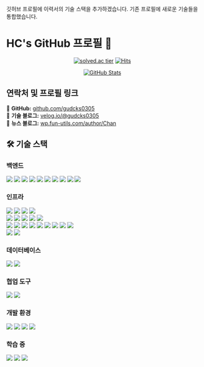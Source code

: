 깃허브 프로필에 이력서의 기술 스택을 추가하겠습니다. 기존 프로필에 새로운 기술들을 통합했습니다.

# HC's GitHub 프로필 🌱

<div align="center">
  
  [![solved.ac tier](http://mazassumnida.wtf/api/v2/generate_badge?boj=gudcks0305)](https://solved.ac/gudcks0305)
  [![Hits](https://hits.seeyoufarm.com/api/count/incr/badge.svg?url=https%3A%2F%2Fgithub.com%2Fgudcks0305&count_bg=%2379C83D&title_bg=%23555555&icon=&icon_color=%23E7E7E7&title=hits&edge_flat=false)](https://hits.seeyoufarm.com)
  
  [![GitHub Stats](https://github-readme-stats.vercel.app/api?username=gudcks0305&show_icons=true&theme=radical)](https://github.com/gudcks0305/github-readme-stats)
  
</div>

## 연락처 및 프로필 링크

📌 **GitHub:** [github.com/gudcks0305](https://github.com/gudcks0305)  
📌 **기술 블로그:** [velog.io/@gudcks0305](https://velog.io/@gudcks0305)  
📌 **뉴스 블로그:** [wp.fun-utils.com/author/Chan](https://wp.fun-utils.com/author/Chan)

## 🛠 기술 스택

### 백엔드
<div align="left">
  <img src="https://img.shields.io/badge/java-007396?style=for-the-badge&logo=java&logoColor=white">
  <img src="https://img.shields.io/badge/gradle-02303A?style=for-the-badge&logo=gradle&logoColor=white">
  <img src="https://img.shields.io/badge/springboot-6DB33F?style=for-the-badge&logo=springboot&logoColor=white">
  <img src="https://img.shields.io/badge/Spring_Security-6DB33F?style=for-the-badge&logo=Spring_Security&logoColor=white">
  <img src="https://img.shields.io/badge/Spring_Data_JPA-6DB33F?style=for-the-badge&logo=Spring&logoColor=white">
  <img src="https://img.shields.io/badge/Spring_MVC-6DB33F?style=for-the-badge&logo=Spring&logoColor=white">
  <img src="https://img.shields.io/badge/Spring_Cloud-6DB33F?style=for-the-badge&logo=Spring&logoColor=white">
  <img src="https://img.shields.io/badge/QueryDSL-0769AD?style=for-the-badge&logoColor=white">
  <img src="https://img.shields.io/badge/Python-3776AB?style=for-the-badge&logo=python&logoColor=white">
  <img src="https://img.shields.io/badge/FastAPI-009688?style=for-the-badge&logo=fastapi&logoColor=white">
</div>

### 인프라
<div align="left">
  <img src="https://img.shields.io/badge/mysql-4479A1?style=for-the-badge&logo=mysql&logoColor=white"> 
  <img src="https://img.shields.io/badge/Redis-DC382D?style=for-the-badge&logo=Redis&logoColor=white"> 
  <img src="https://img.shields.io/badge/Apache_Kafka-231F20?style=for-the-badge&logo=Apache_Kafka&logoColor=white"> 
  <img src="https://img.shields.io/badge/Apache_Tomcat-F8DC75?style=for-the-badge&logo=Apache_Tomcat&logoColor=black">
</div>

<div align="left">
  <img src="https://img.shields.io/badge/Kubernetes-326CE5?style=for-the-badge&logo=kubernetes&logoColor=white">
  <img src="https://img.shields.io/badge/ArgoCD-EF7B4D?style=for-the-badge&logo=argo&logoColor=white">
  <img src="https://img.shields.io/badge/Let's_Encrypt-003A70?style=for-the-badge&logo=Let's_Encrypt&logoColor=white"> 
  <img src="https://img.shields.io/badge/nginx-009639?style=for-the-badge&logo=nginx&logoColor=white"> 
  <img src="https://img.shields.io/badge/docker-2496ED?style=for-the-badge&logo=docker&logoColor=white">
</div>

<div align="left">
  <img src="https://img.shields.io/badge/AWS_CloudWatch-FF4F8B?style=for-the-badge&logo=amazon-cloudwatch&logoColor=white">
  <img src="https://img.shields.io/badge/amazon_aws-232F3E?style=for-the-badge&logo=amazonaws&logoColor=white"> 
  <img src="https://img.shields.io/badge/AWS_S3-569A31?style=for-the-badge&logo=Amazon_S3&logoColor=white"> 
  <img src="https://img.shields.io/badge/AWS_EC2-FF9900?style=for-the-badge&logo=Amazon_EC2&logoColor=white"> 
  <img src="https://img.shields.io/badge/AWS_RDS-527FFF?style=for-the-badge&logo=Amazon_RDS&logoColor=white">
  <img src="https://img.shields.io/badge/AWS_VPC-232F3E?style=for-the-badge&logo=Amazon_AWS&logoColor=white">
  <img src="https://img.shields.io/badge/AWS_EKS-FF9900?style=for-the-badge&logo=Amazon_EKS&logoColor=white">
  <img src="https://img.shields.io/badge/AWS_Lambda-FF9900?style=for-the-badge&logo=AWS_Lambda&logoColor=white">
  <img src="https://img.shields.io/badge/Route_53-5A29E4?style=for-the-badge&logo=Route_53&logoColor=white">
</div>

<div align="left">
  <img src="https://img.shields.io/badge/Oracle_Cloud-F80000?style=for-the-badge&logo=oracle&logoColor=white">
  <img src="https://img.shields.io/badge/OKE-F80000?style=for-the-badge&logo=oracle&logoColor=white">
</div>

### 데이터베이스
<div align="left">
  <img src="https://img.shields.io/badge/MySQL-4479A1?style=for-the-badge&logo=mysql&logoColor=white">
  <img src="https://img.shields.io/badge/Redis-DC382D?style=for-the-badge&logo=redis&logoColor=white">
</div>

### 협업 도구
<div align="left">
  <img src="https://img.shields.io/badge/git-F05032?style=for-the-badge&logo=git&logoColor=white">
  <img src="https://img.shields.io/badge/github-181717?style=for-the-badge&logo=github&logoColor=white">
</div>

### 개발 환경
<div align="left">
  <img src="https://img.shields.io/badge/Ubuntu-E95420?style=for-the-badge&logo=ubuntu&logoColor=white">
  <img src="https://img.shields.io/badge/IntelliJ-000000?style=for-the-badge&logo=intellij-idea&logoColor=white">
  <img src="https://img.shields.io/badge/VS_Code-007ACC?style=for-the-badge&logo=visual-studio-code&logoColor=white">
  <img src="https://img.shields.io/badge/Vim-019733?style=for-the-badge&logo=vim&logoColor=white">
</div>

### 학습 중
<div align="left">
  <img src="https://img.shields.io/badge/Kubernetes-326CE5?style=for-the-badge&logo=kubernetes&logoColor=white">
  <img src="https://img.shields.io/badge/AWS-232F3E?style=for-the-badge&logo=amazon-aws&logoColor=white">
  <img src="https://img.shields.io/badge/Go-00ADD8?style=for-the-badge&logo=go&logoColor=white">
</div>
